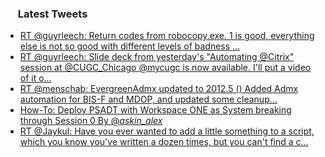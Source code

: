 <h3><a href="https://twitter.com/endi24"><img height=16 src="https://upload.wikimedia.org/wikipedia/sco/9/9f/Twitter_bird_logo_2012.svg"></a> Latest Tweets</h3>

<!-- BLOG-POST-LIST:START -->
- [RT @guyrleech: Return codes from robocopy.exe. 1 is good, everything else is not so good with different levels of badness
…](https://rss.app/articles/cb4e791f6f6d729c074351566bd3a7c508111d6e1a31b6e890b6c809918773d2f150f40f6ddbdd6af3aa6f7adc160d9568d56be3c3)
- [RT @guyrleech: Slide deck from yesterday's "Automating @Citrix" session at @CUGC_Chicago @mycugc is now available. I'll put a video of it o…](https://rss.app/articles/cb4e791f6f6d729c074351566bd3a7c508111d6e1a31b6e890b6c809918773d2f150f40f6ddbdc60f4a26378d616099b66d460e3c7)
- [RT @menschab: EvergreenAdmx updated to 2012.5 ()
Added Admx automation for BIS-F and MDOP, and updated some cleanup…](https://rss.app/articles/cb4e791f6f6d729c074351566bd3a7c508111d6e1a31b6e890b6c809918773d2f150f40f6ddbdc6df2a76c74dc16069360d16de4c2)
- [How-To: Deploy PSADT with Workspace ONE as System breaking through Session 0
By ⁦@_askin_alex_⁩](https://rss.app/articles/cb4e791f6f6d729c074351566bd3a7c508111d6e1a31b6e890b6c809918773d2f150f40f6ddbdf6df5a76d7fd91c0b9660dc69e9c7)
- [RT @Jaykul: Have you ever wanted to add a little something to a script, which you know you've written a dozen times, but you can't find a c…](https://rss.app/articles/cb4e791f6f6d729c074351566bd3a7c508111d6e1a31b6e890b6c809918773d2f150f40f6ddbdf6df6a7687bdb160c9463d76ae3c6)
<!-- BLOG-POST-LIST:END -->
